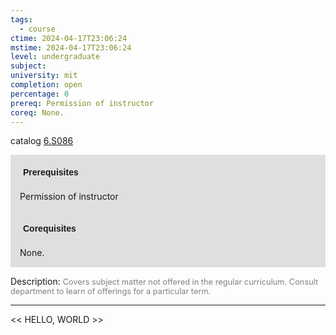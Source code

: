 ```yaml
---
tags:
  - course
ctime: 2024-04-17T23:06:24
mstime: 2024-04-17T23:06:24
level: undergraduate
subject: 
university: mit
completion: open
percentage: 0
prereq: Permission of instructor
coreq: None.
---
```


catalog [6.S086](http://student.mit.edu/catalog/m6e.html#6.S086)

<span style="display: block; padding: 15px; background-color: rgb(100, 100, 100, 0.2);"><font id="m_prereq3508_0" style="display: block; font-family: Arial, sans-serif; font-weight: bold; padding: 5px">Prerequisites</font><br><span id="prereq3508_0">Permission of instructor</span></span>
<span style="display: block; padding: 15px; background-color: rgb(100, 100, 100, 0.2);"><font id="m_coreq3508_0" style="display: block; font-family: Arial, sans-serif; font-weight: bold; padding: 5px">Corequisites</font><br><span id="coreq3508_0">None.</span></span>

<font style="">Description:</font>
<font style="color: grey; font-size: 0.8rem;">Covers subject matter not offered in the regular curriculum. Consult department to learn of offerings for a particular term.</font>



---

<< HELLO, WORLD >>
